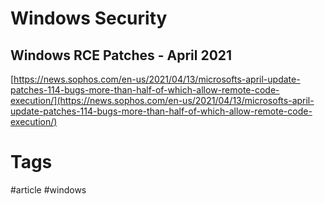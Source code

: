 # Windows Security

## Windows RCE Patches - April 2021

[https://news.sophos.com/en-us/2021/04/13/microsofts-april-update-patches-114-bugs-more-than-half-of-which-allow-remote-code-execution/](https://news.sophos.com/en-us/2021/04/13/microsofts-april-update-patches-114-bugs-more-than-half-of-which-allow-remote-code-execution/)

# Tags

#article #windows